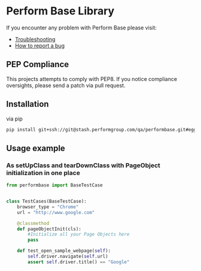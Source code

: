 # Perform Base Library

If you encounter any problem with Perform Base please visit:

* [Troubleshooting](https://confluence.performgroup.com/display/PZ/Troubleshooting)
* [How to report a bug](https://confluence.performgroup.com/display/PZ/How+to+report+a+bug)

## PEP Compliance

This projects attempts to comply with PEP8. If you notice compliance oversights, please send a patch via pull request.

## Installation

via pip

```bash
pip install git+ssh://git@stash.performgroup.com/qa/performbase.git#egg=performbase
```

## Usage example

### As setUpClass and tearDownClass with PageObject initialization in one place
```python
from performbase import BaseTestCase


class TestCases(BaseTestCase):
    browser_type = "Chrome"
    url = "http://www.google.com"

    @classmethod
    def pageObjectInit(cls):
        #Initialize all your Page Objects here
        pass

    def test_open_sample_webpage(self):
        self.driver.navigate(self.url)
        assert self.driver.title() == "Google"
```
